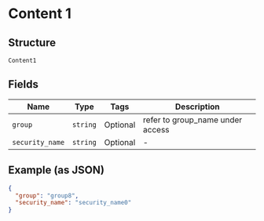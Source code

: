 
# Content 1

## Structure

`Content1`

## Fields

| Name | Type | Tags | Description |
|  --- | --- | --- | --- |
| `group` | `string` | Optional | refer to group_name under access |
| `security_name` | `string` | Optional | - |

## Example (as JSON)

```json
{
  "group": "group8",
  "security_name": "security_name0"
}
```

